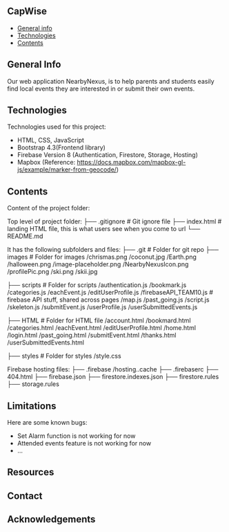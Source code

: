 ## CapWise
* [General info](#general-info)
* [Technologies](#technologies)
* [Contents](#content)

## General Info
Our web application NearbyNexus, is to help parents and students
easily find local events they are interested in or submit their own events.

## Technologies
Technologies used for this project:
- HTML, CSS, JavaScript
- Bootstrap 4.3(Frontend library)
- Firebase Version 8 (Authentication, Firestore, Storage, Hosting)
- Mapbox (Reference: https://docs.mapbox.com/mapbox-gl-js/example/marker-from-geocode/)

## Contents
Content of the project folder:

 Top level of project folder:
├── .gitignore               # Git ignore file
├── index.html               # landing HTML file, this is what users see when you come to url
└── README.md

It has the following subfolders and files:
├── .git                     # Folder for git repo
├── images                   # Folder for images
    /chrismas.png
    /coconut.jpg
    /Earth.png
    /halloween.png
    /image-placeholder.png
    /NearbyNexusIcon.png
    /profilePic.png
    /ski.png
    /skii.jpg 

├── scripts                  # Folder for scripts
    /authentication.js
    /bookmark.js
    /categories.js
    /eachEvent.js
    /editUserProfile.js
    /firebaseAPI_TEAM10.js   # firebase API stuff, shared across pages
    /map.js
    /past_going.js
    /script.js
    /skeleton.js
    /submitEvent.js
    /userProfile.js
    /userSubmittedEvents.js

├── HTML                     # Folder for HTML file
    /account.html
    /bookmard.html
    /categories.html
    /eachEvent.html
    /editUserProfile.html
    /home.html
    /login.html
    /past_going.html
    /submitEvent.html
    /thanks.html
    /userSubmittedEvents.html

├── styles                   # Folder for styles
    /style.css               

Firebase hosting files:
├── .firebase
	/hosting..cache
├── .firebaserc
├── 404.html
├── firebase.json
├── firestore.indexes.json
├── firestore.rules
├── storage.rules

## Limitations
Here are some known bugs:
- Set Alarm function is not working for now
- Attended events feature is not working for now
- ...

## Resources

## Contact 

## Acknowledgements 